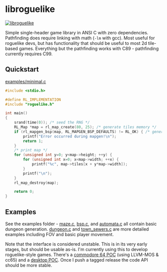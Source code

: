 # libroguelike

[![libroguelike](https://github.com/MichaelMackus/libroguelike/actions/workflows/build.yml/badge.svg)](https://github.com/MichaelMackus/libroguelike/actions/workflows/build.yml)

Simple single-header game library in ANSI C with zero dependencies. Pathfinding
does require linking with math (`-lm` with gcc). Most useful for roguelike
devs, but has functionality that should be useful to most 2d tile-based games.
Everything but the pathfinding works with C89 - pathfinding currently requires
C99.

## Quickstart

[examples/minimal.c](./examples/minimal.c)

```c
#include <stdio.h>

#define RL_IMPLEMENTATION
#include "roguelike.h"

int main()
{
    srand(time(0)); /* seed the RNG */
    RL_Map *map = rl_map_create(80, 25); /* generate tiles memory */
    if (rl_mapgen_bsp(map, RL_MAPGEN_BSP_DEFAULTS) != RL_OK) { /* generate random map */
        printf("Error occurred during mapgen!\n");
        return 1;
    }
    /* print map */
    for (unsigned int y=0; y<map->height; ++y) {
        for (unsigned int x=0; x<map->width; ++x) {
            printf("%c", map->tiles[x + y*map->width]);
        }
        printf("\n");
    }
    rl_map_destroy(map);

    return 0;
}
```

## Examples

See the examples folder - [maze.c](./examples/maze.c),
[bsp.c](./examples/bsp.c), and [automata.c](./examples/automata.c) all contain
basic dungeon generation. [dungeon.c](./examples/dungeon.c) and
[town_sewers.c](./examples/town_sewers.c) are more detailed examples including
FOV and basic player movement.

Note that the interface is considered unstable. This is in its very early
stages, but should be usable as-is. I'm currently using this to develop
roguelike-style games. There's a [commodore 64
POC](https://github.com/MichaelMackus/roguelike-c64-poc) (using LLVM-MOS &
cc65) and a [desktop POC](https://github.com/michaelmackus/simplerl). Once I
push a tagged release the code API should be more stable.
